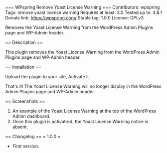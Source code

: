 === WPspring Remove Yoast License Warning ===
Contributors: wpspring
Tags: remove yoast license warning
Requires at least: 3.0
Tested up to: 4.8.1
Donate link: https://wpspring.com/
Stable tag: 1.0.0
License: GPLv3

Removes the Yoast License Warning from the WordPress Admin Plugins page and WP-Admin header.

== Description ==

This plugin removes the Yoast License Warning from the WordPress Admin Plugins page and WP-Admin header.

== Installation ==

Upload the plugin to your site, Activate it.

That's it! The Yoast License Warning will no longer display in the WordPress Admin Plugins page and WP-Admin header.

== Screenshots ==

1. An example of the Yoast License Warning at the top of the WordPress Admin dashboard.
2. Once this plugin is activatred, the Yoast License Warning notice is absent.

== Changelog ==
= 1.0.0 =
* First version.
